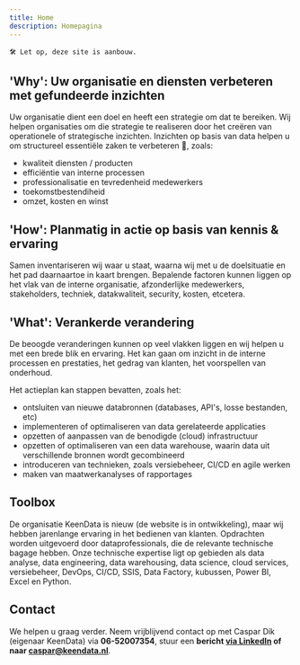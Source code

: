 ```yaml
---
title: Home
description: Homepagina
---
```


```
🛠 Let op, deze site is aanbouw.
```

[comment]: # (<p style="font-size:28px;text-align:center;"> ⚡ Wij helpen u graag verder om met inzichten uit uw data ⚡ </p>)

## 'Why': Uw organisatie en diensten verbeteren met gefundeerde inzichten
Uw organisatie dient een doel en heeft een strategie om dat te bereiken.
Wij helpen organisaties om die strategie te realiseren door het creëren van operationele of strategische inzichten.
Inzichten op basis van data helpen u om structureel essentiële zaken te verbeteren 🚀, zoals:
- kwaliteit diensten / producten
- efficiëntie van interne processen
- professionalisatie en tevredenheid medewerkers
- toekomstbestendiheid
- omzet, kosten en winst
 
## 'How': Planmatig in actie op basis van kennis & ervaring
Samen inventariseren wij waar u staat, waarna wij met u de doelsituatie en het pad daarnaartoe in kaart brengen.
Bepalende factoren kunnen liggen op het vlak van de interne organisatie, afzonderlijke medewerkers, stakeholders, techniek, datakwaliteit, security, kosten, etcetera.

## 'What': Verankerde verandering
De beoogde veranderingen kunnen op veel vlakken liggen en wij helpen u met een brede blik en ervaring.
Het kan gaan om inzicht in de interne processen en prestaties, het gedrag van klanten, het voorspellen van onderhoud.

Het actieplan kan stappen bevatten, zoals het:
- ontsluiten van nieuwe databronnen (databases, API's, losse bestanden, etc)
- implementeren of optimaliseren van data gerelateerde applicaties 
- opzetten of aanpassen van de benodigde (cloud) infrastructuur 
- opzetten of optimaliseren van een data warehouse, waarin data uit verschillende bronnen wordt gecombineerd
- introduceren van technieken, zoals versiebeheer, CI/CD en agile werken
- maken van maatwerkanalyses of rapportages

## Toolbox
De organisatie KeenData is nieuw (de website is in ontwikkeling), maar wij hebben jarenlange ervaring in het bedienen van klanten.
Opdrachten worden uitgevoerd door dataprofessionals, die de relevante technische bagage hebben.
Onze technische expertise ligt op gebieden als data analyse, data engineering, data warehousing, data science, cloud services, versiebeheer, DevOps, CI/CD, SSIS, Data Factory, kubussen, Power BI, Excel en Python.    

## Contact
We helpen u graag verder. Neem vrijblijvend contact op met Caspar Dik (eigenaar KeenData) via <b><NOBR>06-52007354</NOBR></b>, stuur een <b>bericht [via LinkedIn](https://www.linkedin.com/in/caspardik/) of naar <NOBR><a href = "mailto: caspar@keendata.nl">caspar@keendata.nl</a></NOBR></b>.
